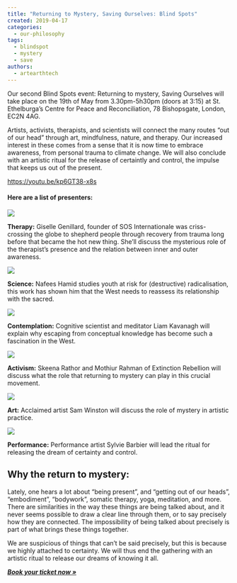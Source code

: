 ```yaml
---
title: "Returning to Mystery, Saving Ourselves: Blind Spots"
created: 2019-04-17
categories: 
  - our-philosophy
tags: 
  - blindspot
  - mystery
  - save
authors: 
  - artearthtech
---
```


Our second Blind Spots event: Returning to mystery, Saving Ourselves will take place on the 19th of May from 3.30pm-5h30pm (doors at 3:15) at St. Ethelburga’s Centre for Peace and Reconciliation, 78 Bishopsgate, London, EC2N 4AG.

Artists, activists, therapists, and scientists will connect the many routes “out of our head” through art, mindfulness, nature, and therapy. Our increased interest in these comes from a sense that it is now time to embrace awareness, from personal trauma to climate change. We will also conclude with an artistic ritual for the release of certaintly and control, the impulse that keeps us out of the present.

https://youtu.be/kp6GT38-x8s

#### Here are a list of presenters:

![](assets/images/giselle.jpg)

**Therapy:** Giselle Genillard, founder of SOS Internationale was criss-crossing the globe to shepherd people through recovery from trauma long before that became the hot new thing. She’ll discuss the mysterious role of the therapist’s presence and the relation between inner and outer awareness.

![](https://artearthtech.files.wordpress.com/2020/03/nafeeshamid.png?w=580)

**Science:** Nafees Hamid studies youth at risk for (destructive) radicalisation, this work has shown him that the West needs to reassess its relationship with the sacred.

![](https://artearthtech.files.wordpress.com/2020/03/liam-kavanagh-800x800-1-1.jpg?w=580)

**Contemplation:** Cognitive scientist and meditator Liam Kavanagh will explain why escaping from conceptual knowledge has become such a fascination in the West.

![](https://artearthtech.files.wordpress.com/2020/03/xr-skeena-1.jpeg?w=320)

**Activism:** Skeena Rathor and Mothiur Rahman of Extinction Rebellion will discuss what the role that returning to mystery can play in this crucial movement.

![](https://artearthtech.files.wordpress.com/2020/03/samwinston.jpg?w=580)

**Art:** Acclaimed artist Sam Winston will discuss the role of mystery in artistic practice.

![](https://artearthtech.files.wordpress.com/2020/03/profile-pic-sylvie.jpg?w=580)

**Performance:** Performance artist Sylvie Barbier will lead the ritual for releasing the dream of certainty and control.

## Why the return to mystery:

Lately, one hears a lot about “being present”, and “getting out of our heads”, “embodiment”, “bodywork”, somatic therapy, yoga, meditation, and more. There are similarities in the way these things are being talked about, and it never seems possible to draw a clear line through them, or to say precisely how they are connected. The impossibility of being talked about precisely is part of what brings these things together.

We are suspicious of things that can’t be said precisely, but this is because we highly attached to certainty. We will thus end the gathering with an artistic ritual to release our dreams of knowing it all.

**_[Book your ticket now »](https://ti.to/art-earth-tech/respiritualizing-society)_**
